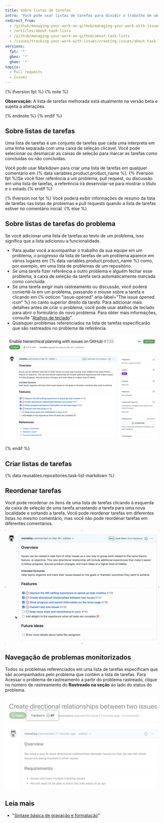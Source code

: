 ```yaml
---
title: Sobre listas de tarefas
intro: 'Você pode usar listas de tarefas para dividir o trabalho de um problema ou pull request em tarefas menores e, em seguida, rastrear o conjunto completo de trabalho a ser concluído.'
redirect_from:
  - /github/managing-your-work-on-github/managing-your-work-with-issues-and-pull-requests/about-task-lists
  - /articles/about-task-lists
  - /github/managing-your-work-on-github/about-task-lists
  - /issues/tracking-your-work-with-issues/creating-issues/about-task-lists
versions:
  fpt: '*'
  ghes: '*'
  ghae: '*'
topics:
  - Pull requests
  - Issues
---
```


{% ifversion fpt %}
{% note %}

**Observação:** A lista de tarefas melhorada está atualmente na versão beta e sujeita a alterações.

{% endnote %}
{% endif %}

## Sobre listas de tarefas

Uma lista de tarefas é um conjunto de tarefas que cada uma interpreta em uma linha separada com uma caixa de seleção clicável. Você pode selecionar ou desmarcar as caixas de seleção para marcar as tarefas como concluídas ou não concluídas.

Você pode usar Markdown para criar uma lista de tarefas em qualquer comentário em {% data variables.product.product_name %}. {% ifversion fpt %}Se você fizer referência a um problema, pull request, ou discussão em uma lista de tarefas, a referência irá desenrolar-se para mostrar o título e o estado.{% endif %}

{% ifversion not fpt %}
Você poderá exibir informações de resumo da lista de tarefas nas listas de problemas e pull requests quando a lista de tarefas estiver no comentário inicial.
{% else %}

## Sobre listas de tarefas do problema

Se você adicionar uma lista de tarefas ao texto de um problema, isso significa que a lista adicionou a funcionalidade.

- Para ajudar você a acompanhar o trabalho da sua equipe em um problema, o progresso da lista de tarefas de um problema aparece em vários lugares em {% data variables.product.product_name %} como, por exemplo, em uma lista de problemas de um repositório.
- Se uma tarefa fizer referência a outro problema e alguém fechar esse problema, a caixa de seleção da tarefa será automaticamente marcada como concluída.
- Se uma tarefa exigir mais rastreamento ou discussão, você poderá convertê-la em um problema, passando o mouse sobre a tarefa e clicando em {% octicon "issue-opened" aria-label="The issue opened icon" %} no canto superior direito da tarefa. Para adicionar mais detalhes antes de criar o problema, você pode usar atalhos de teclado para abrir o formulário do novo problema. Para obter mais informações, consulte "[Atalhos de teclado](/github/getting-started-with-github/using-github/keyboard-shortcuts#issues-and-pull-requests)".
- Quaisquer problemas referenciados na lista de tarefas especificarão que são rastreados no problema de referência.

![Lista de tarefas gerada](/assets/images/help/writing/task-list-rendered.png)

{% endif %}

## Criar listas de tarefas

{% data reusables.repositories.task-list-markdown %}

## Reordenar tarefas

Você pode reordenar os itens de uma lista de tarefas clicando à esquerda da caixa de seleção de uma tarefa arrastando a tarefa para uma nova localidade e soltando a tarefa. Você pode reordenar tarefas em diferentes listas no mesmo comentário, mas você não pode reordenar tarefas em diferentes comentários.

![Lista de tarefas reordenadas](/assets/images/help/writing/task-list-reordered.gif)

## Navegação de problemas monitorizados

Todos os problemas referenciados em uma lista de tarefas especificam que são acompanhados pelo problema que contém a lista de tarefas. Para Acessar o problema de rastreamento a partir do problema rastreado, clique no número de rastreamento do **Rastreado na seção** ao lado do status do problema.

![Rastreado no exemplo](/assets/images/help/writing/task_list_tracked.png)

## Leia mais

* "[Sintaxe básica de gravação e formatação](/articles/basic-writing-and-formatting-syntax)"

